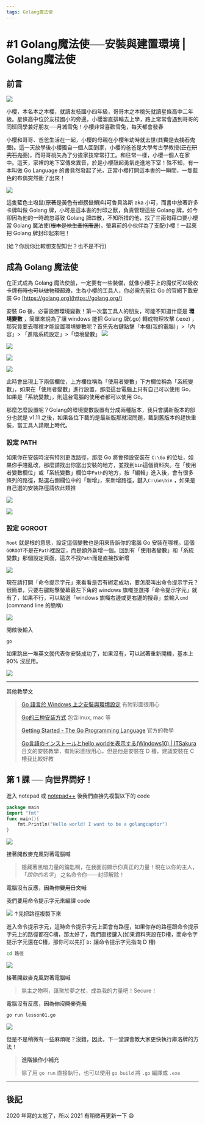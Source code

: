 ```yaml
---
tags: Golang魔法使
---
```

# \#1 Golang魔法使──安裝與建置環境 | Golang魔法使

## 前言

![](https://i.imgur.com/PPaIS5L.jpg)

小櫻，本名本之本櫻，就讀友枝國小四年級，哥哥木之本桃矢就讀星條高中二年級。星條高中位於友枝國小的旁邊。小櫻溜直排輪去上學，路上常常會遇到哥哥的同班同學兼好朋友──月城雪兔！小櫻非常喜歡雪兔，每天都會發春

小櫻和哥哥、爸爸生活在一起，小櫻的母親在小櫻年幼時就去世(~~其實是去找石鬼面~~)。這一天放學後小櫻獨自一個人回到家，小櫻的爸爸是大學考古學教授(~~正在研究石鬼面~~)，而哥哥桃矢為了分擔家技常常打工。和往常一樣，小櫻一個人在家中。這天，家裡的地下室傳來異音，於是小櫻鼓起勇氣走進地下室！殊不知，有一本叫做 Go Language 的書竟然發起了光，正當小櫻打開這本書的一瞬間，一隻藍色的布偶突然衝了出來！

![](https://i.imgur.com/LRjGSOf.jpg)


這隻藍色土墢鼠(~~原著是黃色有翅膀鼠類~~)叫可魯貝洛斯 aka 小可，而書中放著許多卡牌叫做 Golang 牌，小可是這本書的封印之獸，負責管理這些 Golang 牌，如今卻因為他的一時疏忽導致 Golang 牌四散，不知所措的他，找了三兩句藉口要小櫻當 Golang 魔法使(~~根本是袂生牽拖厝邊~~)，螢幕前的小伙伴為了支配小櫻！一起來把 Golang 牌封印起來吧！

(蛤？你說你比較想支配知世？也不是不行)

## 成為 Golang 魔法使

在正式成為 Golang 魔法使前，一定要有一些裝備，就像小櫻手上的魔仗可以吸收卡牌~~有時也可以做物理超渡~~，生為小櫻的工具人，你必需先前往 Go 的官網下載安裝 Go [https://golang.org](https://golang.org/)

安裝 Go 後，必需設置環境變數！第一次當工具人的朋友，可能不知道什麼是 __環境變數__ ，簡單來說為了讓 windows 能把 Golang 牌(.go) 轉成物理攻擊 (.exe) ，那究竟要去哪裡才能設置環境變數呢？首先先右鍵點擊「本機(我的電腦)」>「內容」> 「進階系統設定」>「環境變數」
![](https://i.imgur.com/WXcKbEk.png)

![](https://i.imgur.com/YzR961P.png)

![](https://i.imgur.com/sm8rI1o.png)

![](https://i.imgur.com/YH4NSnq.png)


此時會出現上下兩個欄位，上方欄位稱為「使用者變數」下方欄位稱為「系統變數」，如果在「使用者變數」進行設置，那麼這台電腦上只有自己可以使用 Go，如果是「系統變數」，則這台電腦的使用者都可以使用 Go。

那麼怎麼設置呢？Golang的環境變數設置有分成兩種版本，我只會講新版本的部分也就是 v1.11 之後，如果各位下載的是最新版那就沒問題，載到舊版本的趕快重裝，當工具人請跟上時代。

### 設定 PATH

如果你在安裝時沒有特別更改路徑，那麼 Go 將會預設安裝在 `C:\Go` 的位址，如果你手賤亂改，那麼請找出你當出安裝的地方，並找到`bin`這個資料夾。在「使用者變數欄位」或「系統變數」欄位中`Path`的地方，按「編輯」進入後，會有很多條列的路徑，點選右側欄位中的「新增」，來新增路徑，鍵入`C:\Go\bin` ，如果是自己選的安裝路徑請依此類推

![](https://i.imgur.com/53YpvHd.png)

![](https://i.imgur.com/zllKwIZ.png)


### 設定 GOROOT

`Root` 就是根的意思，設定這個變數也是用來告訴你的電腦 Go 安裝在哪裡。這個`GOROOT`不是在`Path`裡設定，而是額外新增一個。回到有「使用者變數」和「系統變數」那個設定頁面，這次不找`Path`而是直接按新增

![](https://i.imgur.com/c81F8uY.png)


現在請打開「命令提示字元」來看看是否有綁定成功，要怎麼叫出命令提示字元？很簡單，只要右鍵點擊螢幕最左下角的 windows 旗幟並選擇「命令提示字元」就有了，如果不行，可以點選「windows 旗幟右邊或更右邊的搜尋」並輸入`cmd` (command line 的簡稱)

![](https://i.imgur.com/mb6VN6j.png)


開啟後輸入

```shell
go
```

如果跳出一堆英文就代表你安裝成功了，如果沒有，可以試著重新開機，基本上 90% 沒屁用。

![](https://i.imgur.com/mMRV0nQ.png)


---

其他教學文

>
> [Go 語言於 Windows 上之安裝與環境設定](https://oranwind.org/go-go-yu-yan-yu-windows-shang-zhi-an-zhuang-yu-huan-jing-she-ding/) 有附彩圖很用心
> 
> [Go的三种安装方式](https://github.com/astaxie/build-web-application-with-golang/blob/master/zh/01.1.md) 包含linux, mac 等
>  
> [Getting Started - The Go Programming Language](https://golang.org/doc/install) 官方的教學
> 
> [Go言語のインストールとhello worldを表示する(Windows10) | ITSakura](https://itsakura.com/go-install) 日文的安裝教學，有附彩圖很用心，但是他是安裝在 D 槽，建議安裝在 C 槽我比較好教
> 

## 第 1 課 ── 向世界問好！

進入 notepad 或 [notepad++](https://notepad-plus-plus.org/downloads/) 後我們直接先複製以下的 code

```go
package main
import "fmt"
func main(){
    fmt.Println("Hello world! I want to be a golangcaptor")
}
```

![](https://i.imgur.com/HhAhSWT.png)

接著開啟麥克風對著電腦喊

> 隱藏著黑暗力量的鑰匙啊，在我面前顯示你真正的力量！現在以你的主人，「*說你的名字*」 之名命令你——封印解除！

電腦沒有反應，~~因為你要用日文喊~~

我們要用命令提示字元來編譯 code

![](https://i.imgur.com/6TTO8Cd.png)
↑先把路徑複製下來

進入命令提示字元，這時命令提示字元上面會有路徑，如果你存的路徑跟命令提示字元上的路徑都在C槽，那太好了，我們直接鍵入(如果資料夾設在D槽，而命令字提示字元還在C槽，那你可以先打 `D:` 讓命令提示字元指向 D 槽)


```sh
cd 路徑
```

![](https://i.imgur.com/ypZjVD6.png)


接著開啟麥克風對著電腦喊

> 無主之物啊，匯聚於夢之杖，成為我的力量吧！Secure！

電腦沒有反應，~~因為你沒開麥克風~~

```sh
go run lesson01.go
```

![](https://i.imgur.com/OXzLhsn.png)


但是不是稍微有一些麻煩呢？沒錯，因此，下一堂課會教大家更快執行庫洛牌的方法！


> **進階操作小補充**
> 
> 除了用 `go run` 直接執行，也可以使用 `go build` 將 `.go` 編譯成 `.exe`

---

## 後記

2020 年寫的太尬了，所以 2021 有稍微再更新一下 :smile: 
